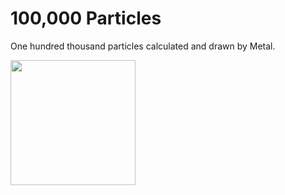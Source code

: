 # 100,000 Particles

One hundred thousand particles calculated and drawn by Metal.

<kbd><img src="https://user-images.githubusercontent.com/5572875/87853518-a9fbcf80-c945-11ea-89de-f3de0f126b7f.gif" width="200"></kbd>




